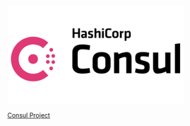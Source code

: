 <p align="left">
 <img width="400px" src="consul_logo.png" alt="qr"/>
</p>

[Consul Project](https://github.com/Igor-Kostyrenko/consul-terraform-aws-eks)
